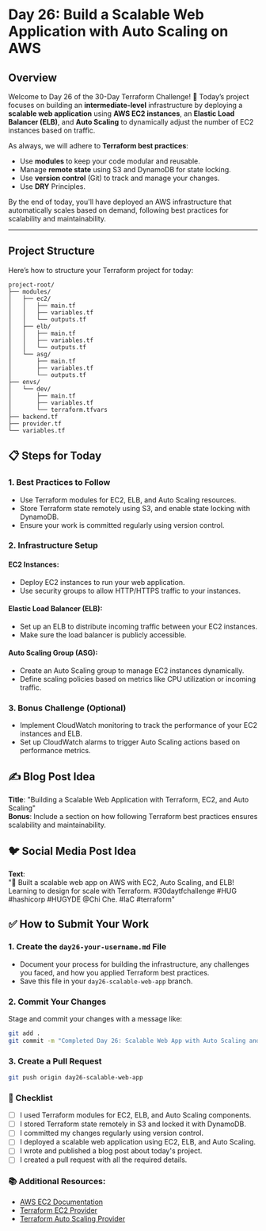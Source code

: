 # Day 26: Build a Scalable Web Application with Auto Scaling on AWS

## Overview

Welcome to Day 26 of the 30-Day Terraform Challenge! 🎉 Today’s project focuses on building an **intermediate-level** infrastructure by deploying a **scalable web application** using **AWS EC2 instances**, an **Elastic Load Balancer (ELB)**, and **Auto Scaling** to dynamically adjust the number of EC2 instances based on traffic.

As always, we will adhere to **Terraform best practices**:
- Use **modules** to keep your code modular and reusable.
- Manage **remote state** using S3 and DynamoDB for state locking.
- Use **version control** (Git) to track and manage your changes.
- Use **DRY** Principles.

By the end of today, you'll have deployed an AWS infrastructure that automatically scales based on demand, following best practices for scalability and maintainability.

---

## Project Structure

Here’s how to structure your Terraform project for today:

```
project-root/
├── modules/
│   ├── ec2/
│   │   ├── main.tf
│   │   ├── variables.tf
│   │   └── outputs.tf
│   ├── elb/
│   │   ├── main.tf
│   │   ├── variables.tf
│   │   └── outputs.tf
│   └── asg/
│       ├── main.tf
│       ├── variables.tf
│       └── outputs.tf
├── envs/
│   └── dev/
│       ├── main.tf
│       ├── variables.tf
│       └── terraform.tfvars
├── backend.tf
├── provider.tf
└── variables.tf
```
## 📋 Steps for Today

### 1. Best Practices to Follow
- Use Terraform modules for EC2, ELB, and Auto Scaling resources.
- Store Terraform state remotely using S3, and enable state locking with DynamoDB.
- Ensure your work is committed regularly using version control.

### 2. Infrastructure Setup

#### EC2 Instances:
- Deploy EC2 instances to run your web application.
- Use security groups to allow HTTP/HTTPS traffic to your instances.

#### Elastic Load Balancer (ELB):
- Set up an ELB to distribute incoming traffic between your EC2 instances.
- Make sure the load balancer is publicly accessible.

#### Auto Scaling Group (ASG):
- Create an Auto Scaling group to manage EC2 instances dynamically.
- Define scaling policies based on metrics like CPU utilization or incoming traffic.

### 3. Bonus Challenge (Optional)
- Implement CloudWatch monitoring to track the performance of your EC2 instances and ELB.
- Set up CloudWatch alarms to trigger Auto Scaling actions based on performance metrics.

## ✍️ Blog Post Idea
**Title**: "Building a Scalable Web Application with Terraform, EC2, and Auto Scaling"  
**Bonus**: Include a section on how following Terraform best practices ensures scalability and maintainability.

## 🐦 Social Media Post Idea
**Text**:  
"🚀 Built a scalable web app on AWS with EC2, Auto Scaling, and ELB! Learning to design for scale with Terraform. #30daytfchallenge #HUG #hashicorp #HUGYDE @Chi Che. #IaC #terraform"

## ✅ How to Submit Your Work

### 1. Create the `day26-your-username.md` File
- Document your process for building the infrastructure, any challenges you faced, and how you applied Terraform best practices.
- Save this file in your `day26-scalable-web-app` branch.

### 2. Commit Your Changes
Stage and commit your changes with a message like:

```bash
git add .
git commit -m "Completed Day 26: Scalable Web App with Auto Scaling and ELB"
```
### 3. Create a Pull Request 
```bash
git push origin day26-scalable-web-app
```

### 📝 Checklist
- [ ] I used Terraform modules for EC2, ELB, and Auto Scaling components.
- [ ] I stored Terraform state remotely in S3 and locked it with DynamoDB.
- [ ] I committed my changes regularly using version control.
- [ ] I deployed a scalable web application using EC2, ELB, and Auto Scaling.
- [ ] I wrote and published a blog post about today's project.
- [ ] I created a pull request with all the required details.

### 📚 Additional Resources:
- [AWS EC2 Documentation](https://docs.aws.amazon.com/ec2)
- [Terraform EC2 Provider](https://registry.terraform.io/providers/hashicorp/aws/latest/docs/resources/instance)
- [Terraform Auto Scaling Provider](https://registry.terraform.io/providers/hashicorp/aws/latest/docs/resources/autoscaling_group)






